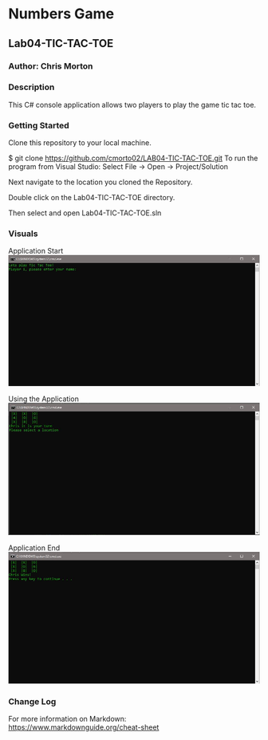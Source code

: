 # Numbers Game 

## Lab04-TIC-TAC-TOE

### Author: Chris Morton

### Description

This C# console application allows two players to play the game tic tac toe.


### Getting Started

Clone this repository to your local machine.

$ git clone https://github.com/cmorto02/LAB04-TIC-TAC-TOE.git
To run the program from Visual Studio:
Select File -> Open -> Project/Solution

Next navigate to the location you cloned the Repository.

Double click on the Lab04-TIC-TAC-TOE directory.

Then select and open Lab04-TIC-TAC-TOE.sln

### Visuals

Application Start
![alt text](https://github.com/cmorto02/LAB04-TIC-TAC-TOE/blob/master/Lab04_TicTacToe/images/ttt%20start.JPG)

Using the Application
![alt text](https://github.com/cmorto02/LAB04-TIC-TAC-TOE/blob/master/Lab04_TicTacToe/images/ttt%20during.JPG)

Application End
![alt text](https://github.com/cmorto02/LAB04-TIC-TAC-TOE/blob/master/Lab04_TicTacToe/images/ttt%20complete.JPG)

### Change Log


For more information on Markdown: https://www.markdownguide.org/cheat-sheet
